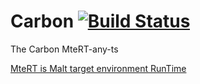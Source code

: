 # Carbon [![Build Status](https://travis-ci.com/maltlang/Carbon.svg?branch=master)](https://travis-ci.com/maltlang/Carbon)

The Carbon MteRT-any-ts

[MteRT is Malt target environment RunTime](https://github.com/maltlang/MteRT-Standard)
